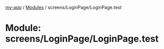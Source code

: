 [my-app](../README.md) / [Modules](../modules.md) / screens/LoginPage/LoginPage.test

# Module: screens/LoginPage/LoginPage.test
